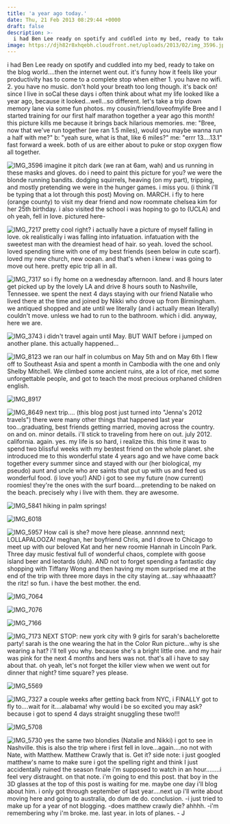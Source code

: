 ```yaml
---
title: 'a year ago today.'
date: Thu, 21 Feb 2013 08:29:44 +0000
draft: false
description: >-
  i had Ben Lee ready on spotify and cuddled into my bed, ready to take on the blog world....then the internet went out.
image: https://djh82r8xhqebh.cloudfront.net/uploads/2013/02/img_3596.jpg
---
```


i had Ben Lee ready on spotify and cuddled into my bed, ready to take on the blog world....then the internet went out. it's funny how it feels like your productivity has to come to a complete stop when either 1. you have no wifi. 2. you have no music. don't hold your breath too long though. it's back on! since I live in soCal these days i often think about what my life looked like a year ago, because it looked...well...so different. let's take a trip down memory lane via some fun photos. my cousin/friend/loveofmylife Bree and I started training for our first half marathon together a year ago this month! this picture kills me because it brings back hilarious memories. me: "Bree, now that we've run together (we ran 1.5 miles), would you maybe wanna run a half with me?" b: "yeah sure, what is that, like 6 miles?" me: "errr 13....13.1" fast forward a week. both of us are either about to puke or stop oxygen flow all together.

![IMG_3596](https://djh82r8xhqebh.cloudfront.net/uploads/2013/02/img_3596.jpg)
imagine it pitch dark (we ran at 6am, wah) and us running in these masks and gloves. do i need to paint this picture for you? we were the blonde running bandits. dodging squirrels, heaving (on my part), tripping, and mostly pretending we were in the hunger games. i miss you. (i think i'll be typing that a lot through this post)
Moving on. MARCH. i fly to here (orange county) to visit my dear friend and now roommate chelsea kim for her 25th birthday. i also visited the school i was hoping to go to (UCLA) and oh yeah, fell in love. pictured here-

![IMG_7217](https://djh82r8xhqebh.cloudfront.net/uploads/2013/02/img_7217.jpg)
pretty cool right? i actually have a picture of myself falling in love. ok realistically i was falling into infatuation. infatuation with the sweetest man with the dreamiest head of hair. so yeah. loved the school. loved spending time with one of my best friends (seen below in cute scarf). loved my new church, new ocean. and that's when i knew i was going to move out here. pretty epic trip all in all.

![IMG_7317](https://djh82r8xhqebh.cloudfront.net/uploads/2013/02/img_7317.jpg)
so i fly home on a wednesday afternoon. land. and 8 hours later get picked up by the lovely LA and drive 8 hours south to Nashville, Tennessee. we spent the next 4 days staying with our friend Natalie who lived there at the time and joined by Nikki who drove up from Birmingham. we antiqued shopped and ate until we literally (and i actually mean literally) couldn't move. unless we had to run to the bathroom. which i did. anyway, here we are.

![IMG_3743](https://djh82r8xhqebh.cloudfront.net/uploads/2013/02/img_3743.jpg)
i didn't travel again until May. BUT WAIT before i jumped on another plane. this actually happened...

![IMG_8123](https://djh82r8xhqebh.cloudfront.net/uploads/2013/02/img_8123.jpg)
we ran our half in columbus on May 5th and on May 6th I flew off to Southeast Asia and spent a month in Cambodia with the one and only Shelby Mitchell. We climbed some ancient ruins, ate a lot of rice, met some unforgettable people, and got to teach the most precious orphaned children english.

![IMG_8917](https://djh82r8xhqebh.cloudfront.net/uploads/2013/02/img_8917.jpg)

![IMG_8649](https://djh82r8xhqebh.cloudfront.net/uploads/2013/02/img_8649.jpg)
next trip.... (this blog post just turned into "Jenna's 2012 travels") there were many other things that happened last year too...graduating, best friends getting married, moving across the country. on and on. minor details. i'll stick to traveling from here on out. july 2012. california. again. yes. my life is so hard, i realize this. this time it was to spend two blissful weeks with my bestest friend on the whole planet. she introduced me to this wonderful state 4 years ago and we have come back together every summer since and stayed with our (her biological, my pseudo) aunt and uncle who are saints that put up with us and feed us wonderful food. (i love you!) AND i got to see my future (now current) roomies! they're the ones with the surf board....pretending to be naked on the beach. precisely why i live with them. they are awesome.

![IMG_5841](https://djh82r8xhqebh.cloudfront.net/uploads/2013/02/img_5841.jpg)
hiking in palm springs!

![IMG_6018](https://djh82r8xhqebh.cloudfront.net/uploads/2013/02/img_6018.jpg)

![IMG_5957](https://djh82r8xhqebh.cloudfront.net/uploads/2013/02/img_5957.jpg)
How cali is she? move here please. annnnnd next; LOLLAPALOOZA! meghan, her boyfriend Chris, and I drove to Chicago to meet up with our beloved Kat and her new roomie Hannah in Lincoln Park. Three day music festival full of wonderful chaos, complete with goose island beer and leotards (duh). AND not to forget spending a fantastic day shopping with Tiffany Wong and then having my mom surprised me at the end of the trip with three more days in the city staying at...say whhaaaatt? the ritz! so fun. i have the best mother. the end.

![IMG_7064](https://djh82r8xhqebh.cloudfront.net/uploads/2013/02/img_7064-version-2.jpg)

![IMG_7076](https://djh82r8xhqebh.cloudfront.net/uploads/2013/02/img_7076.jpg)

![IMG_7166](https://djh82r8xhqebh.cloudfront.net/uploads/2013/02/img_7166.jpg)

![IMG_7173](https://djh82r8xhqebh.cloudfront.net/uploads/2013/02/img_7173.jpg)
NEXT STOP: new york city with 9 girls for sarah's bachelorette party! sarah is the one wearing the hat in the Color Run picture...why is she wearing a hat? i'll tell you why. because she's a bright little one. and my hair was pink for the next 4 months and hers was not. that's all i have to say about that. oh yeah, let's not forget the killer view when we went out for dinner that night? time square? yes please.

![IMG_5569](https://djh82r8xhqebh.cloudfront.net/uploads/2013/02/img_5569.jpg)

![IMG_7327](https://djh82r8xhqebh.cloudfront.net/uploads/2013/02/img_7327.jpg)
a couple weeks after getting back from NYC, i FINALLY got to fly to....wait for it....alabama! why would i be so excited you may ask? because i got to spend 4 days straight snuggling these two!!!

![IMG_5708](https://djh82r8xhqebh.cloudfront.net/uploads/2013/02/img_5708.jpg)

![IMG_5730](https://djh82r8xhqebh.cloudfront.net/uploads/2013/02/img_5730.jpg)
yes the same two blondies (Natalie and Nikki) i got to see in Nashville. this is also the trip where i first fell in love...again....no not with Nate, with Matthew. Matthew Crawly that is. Get it? side note: i just googled matthew's name to make sure i got the spelling right and think I just accidentally ruined the season finale i'm supposed to watch in an hour........i feel very distraught. on that note. i'm going to end this post. that boy in the 3D glasses at the top of this post is waiting for me. maybe one day i'll blog about him. i only got through september of last year....next up i'll write about moving here and going to australia, do dum de do. conclusion. -i just tried to make up for a year of not blogging. -does matthew crawly die? ahhhh. -i'm remembering why i'm broke. me. last year. in lots of planes. - J